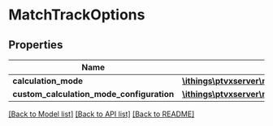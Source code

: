 # MatchTrackOptions

## Properties
Name | Type | Description | Notes
------------ | ------------- | ------------- | -------------
**calculation_mode** | [**\ithings\ptvxserver\model\MapMatchingCalculationMode**](MapMatchingCalculationMode.md) |  | [optional] 
**custom_calculation_mode_configuration** | [**\ithings\ptvxserver\model\EncodedContent**](EncodedContent.md) |  | [optional] 

[[Back to Model list]](../../README.md#documentation-for-models) [[Back to API list]](../../README.md#documentation-for-api-endpoints) [[Back to README]](../../README.md)

